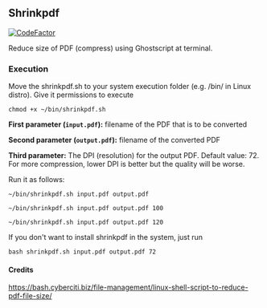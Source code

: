 ## Shrinkpdf
[![CodeFactor](https://www.codefactor.io/repository/github/jishanshaikh4/shrinkpdf/badge)](https://www.codefactor.io/repository/github/jishanshaikh4/shrinkpdf)

Reduce size of PDF (compress) using Ghostscript at terminal.

### Execution

Move the shrinkpdf.sh to your system execution folder (e.g. /bin/ in Linux distro). Give it permissions to execute

  ``chmod +x ~/bin/shrinkpdf.sh``
  
**First parameter (`input.pdf`):** filename of the PDF that is to be converted

**Second parameter (`output.pdf`):** filename of the converted PDF

**Third parameter:** The DPI (resolution) for the output PDF. Default value: 72. For more compression, lower DPI is better but the quality will be worse.

Run it as follows:

    ~/bin/shrinkpdf.sh input.pdf output.pdf
  
    ~/bin/shrinkpdf.sh input.pdf output.pdf 100

    ~/bin/shrinkpdf.sh input.pdf output.pdf 120
  
If you don't want to install shrinkpdf in the system, just run

    bash shrinkpdf.sh input.pdf output.pdf 72

#### Credits

https://bash.cyberciti.biz/file-management/linux-shell-script-to-reduce-pdf-file-size/
